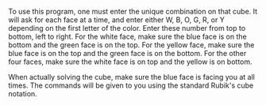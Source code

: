 To use this program, one must enter the unique combination on that cube. It will ask for each face at a time, and enter either W, B, O, G, R, or Y depending on the first letter of the color. Enter these number from top to bottom, left to right. For the white face, make sure the blue face is on the bottom and the green face is on the top. For the yellow face, make sure the blue face is on the top and the green face is on the bottom. For the other four faces, make sure the white face is on top and the yellow is on bottom.

When actually solving the cube, make sure the blue face is facing you at all times. The commands will be given to you using the standard Rubik's cube notation.
